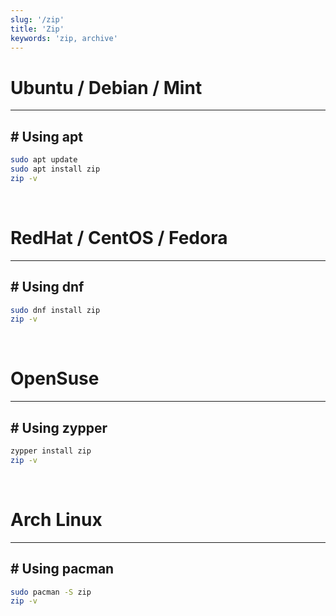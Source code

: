 ```yaml
---
slug: '/zip'
title: 'Zip'
keywords: 'zip, archive'
---
```


# Ubuntu / Debian / Mint

---

## # Using apt

```bash
sudo apt update
sudo apt install zip
zip -v
```

<br />

# RedHat / CentOS / Fedora

---

## # Using dnf

```bash
sudo dnf install zip
zip -v
```

<br />

# OpenSuse

---

## # Using zypper

```bash
zypper install zip
zip -v
```

<br />

# Arch Linux

---

## # Using pacman

```bash
sudo pacman -S zip
zip -v
```
